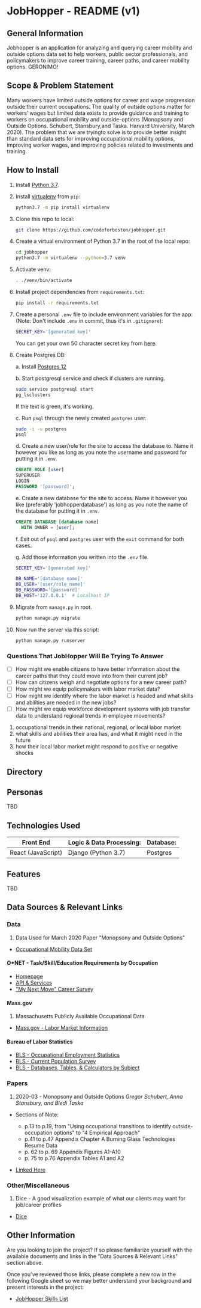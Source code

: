 # JobHopper - README (v1)


## General Information
Jobhopper is an application for analyzing and querying career mobility and outside options data set to help workers, public sector professionals, and policymakers to improve career training, career paths, and career mobility options.  GERONIMO!

## Scope & Problem Statement
Many workers have limited outside options for career and wage progression outside their current occupations. The quality of outside options matter for workers’ wages but limited data exists to provide guidance and training to workers on occupational mobility and outside-options (Monopsony and Outside Options. Schubert, Stansbury,and Taska. Harvard University, March 2020). The problem that we are tryingto solve is to provide better insight than standard data sets for improving occupational mobility options, improving worker wages, and improving policies related to investments and training.

## How to Install

1. Install [Python 3.7](https://www.python.org/downloads/release/python-378/).

2. Install [virtualenv](https://pypi.org/project/virtualenv/) from `pip`:
   ```sh
   python3.7 -m pip install virtualenv
   ```
   
3. Clone this repo to local:
   ```sh
   git clone https://github.com/codeforboston/jobhopper.git
   ```
   
4. Create a virtual environment of Python 3.7 in the root of the local repo:
   ```sh
   cd jobhopper
   python3.7 -m virtualenv --python=3.7 venv
   ```
   
5. Activate venv:
   ```sh
   . ./venv/bin/activate
   ```
   
6. Install project dependencies from `requirements.txt`:
   ```sh
   pip install -r requirements.txt
   ```
   
7. Create a personal `.env` file to include environment variables for the app:
   (Note: Don't include `.env` in commit, thus it's in `.gitignore`):
   ```sh
   SECRET_KEY='[generated key]'
   ```
   You can get your own 50 character secret key from [here](https://miniwebtool.com/django-secret-key-generator/).
   
8. Create Postgres DB:

   a. Install [Postgres 12](https://www.postgresql.org/download/)
   
   b. Start postgresql service and check if clusters are running.
      ```sh
      sudo service postgresql start
      pg_lsclusters
      ```
      If the text is green, it's working.
   
   c. Run `psql` through the newly created `postgres` user.
      ```sh
      sudo -i -u postgres
      psql
      ```
   
   d. Create a new user/role for the site to access the database to. Name it
      however you like as long as you note the username and password for putting
      it in `.env`.
      ```sql
      CREATE ROLE [user]
      SUPERUSER
      LOGIN
      PASSWORD '[password]';
      ```
      
   e. Create a new database for the site to access. Name it however you like
      (preferably 'jobhopperdatabase') as long as you note the name of the
      database for putting it in `.env`.
      ```sql
      CREATE DATABASE [database name]
        WITH OWNER = [user];
      ```
   
   f. Exit out of `psql` and `postgres` user with the `exit` command for both
      cases.
      
   g. Add those information you written into the `.env` file.
      ```sh
      SECRET_KEY='[generated key]'

      DB_NAME='[database name]'
      DB_USER='[user/role name]'
      DB_PASSWORD='[password]'
      DB_HOST='127.0.0.1'  # Localhost IP
      ```

9. Migrate from `manage.py` in root.
   ```sh
   python manage.py migrate
   ```
   
10. Now run the server via this script:
    ```sh
    python manage.py runserver
    ```

### Questions That JobHopper Will Be Trying To Answer
- [ ] How might we enable citizens to have better information about the career paths that they could move into from their current job?
- [ ] How can citizens weigh and negotiate options for a new career path?
- [ ] How might we equip policymakers with labor market data?
- [ ] How might we identify where the labor market is headed and what skills and abilities are needed in the new jobs?
- [ ] How might we equip workforce development systems with job transfer data to understand regional trends in employee movements?
1. occupational trends in their national, regional, or local labor market
2. what skills and abilities their area has, and what it might need in the future
3. how their local labor market might respond to positive or negative shocks

## Directory


## Personas
TBD

## Technologies Used
Front End          | Logic & Data Processing: | Database:
------------------ | ------------------------ | ---------
React (JavaScript) | Django (Python 3.7)      | Postgres

## Features
TBD

## Data Sources & Relevant Links
### Data
1. Data Used for March 2020 Paper "Monopsony and Outside Options"
- [Occupational Mobility Data Set](https://scholar.harvard.edu/files/stansbury/files/occ_transitions_public_data_set.zip)

#### O*NET - Task/Skill/Education Requirements by Occupation
- [Homepage](https://www.onetonline.org/)
- [API & Services](https://services.onetcenter.org/)
- ["My Next Move" Career Survey](https://www.mynextmove.org/explore/ip)

#### Mass.gov
1. Massachusetts Publicly Available Occupational Data
- [Mass.gov - Labor Market Information](https://www.mass.gov/orgs/labor-market-information)

#### Bureau of Labor Statistics
- [BLS - Occupational Employment Statistics](https://www.bls.gov/oes/home.htm)
- [BLS - Current Population Survey](https://www.bls.gov/cps/)
- [BLS - Databases, Tables, & Calculators by Subject](https://www.bls.gov/data/)

### Papers
1. 2020-03 - Monopsony and Outside Options *Gregor Schubert, Anna Stansbury, and Bledi Taska*
  - Sections of Note:
    - p.13 to p.19, from "Using occupational transitions to identify outside-occupation options" to "4 Empirical Approach"
    - p.41 to p.47 Appendix Chapter A Burning Glass Technologies Resume Data
    - p. 62 to p. 69 Appendix Figures A1-A10
    - p. 75 to p.76 Appendix Tables A1 and A2

- [Linked Here](chrome-extension://cbnaodkpfinfiipjblikofhlhlcickei/src/pdfviewer/web/viewer.html?file=https://scholar.harvard.edu/files/stansbury/files/schubertstansburytaskamain_0.pdf)

### Other/Miscellaneous
1. Dice - A good visualization example of what our clients may want for job/career profiles
- [Dice](https://www.dice.com/)


## Other Information
Are you looking to join the project? If so please familiarize yourself with the available documents and links in the "Data Sources & Relevant Links" section above.

Once you've reviewed those links, please complete a new row in the following Google sheet so we may better understand your background and present interests in the project:

- [JobHopper Skills List](https://docs.google.com/spreadsheets/d/19bJoO-wbfbxbsEV0EHclG4H0Y-SjwxpPGKncMnXihh4/edit#gid=0)
